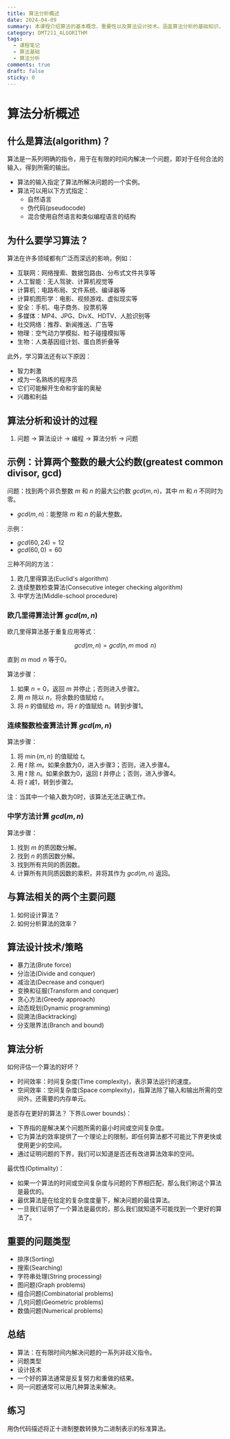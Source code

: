 ```yaml
---
title: 算法分析概述
date: 2024-04-09
summary: 本课程介绍算法的基本概念、重要性以及算法设计技术。涵盖算法分析的基础知识，包括时间效率、空间效率、最优性等核心概念，以及常见的问题类型如排序、搜索、字符串处理等。
category: DMT211_ALGORITHM
tags:
  - 课程笔记
  - 算法基础
  - 算法分析
comments: true
draft: false
sticky: 0
---
```

# 算法分析概述

## 什么是算法(algorithm)？

算法是一系列明确的指令，用于在有限的时间内解决一个问题，即对于任何合法的输入，得到所需的输出。
- 算法的输入指定了算法所解决问题的一个实例。
- 算法可以用以下方式指定：
  - 自然语言
  - 伪代码(pseudocode)
  - 混合使用自然语言和类似编程语言的结构

## 为什么要学习算法？

算法在许多领域都有广泛而深远的影响，例如：

- 互联网：网络搜索、数据包路由、分布式文件共享等
- 人工智能：无人驾驶、计算机视觉等
- 计算机：电路布局、文件系统、编译器等
- 计算机图形学：电影、视频游戏、虚拟现实等
- 安全：手机、电子商务、投票机等
- 多媒体：MP4、JPG、DivX、HDTV、人脸识别等
- 社交网络：推荐、新闻推送、广告等
- 物理：空气动力学模拟、粒子碰撞模拟等
- 生物：人类基因组计划、蛋白质折叠等

此外，学习算法还有以下原因：

- 智力刺激
- 成为一名熟练的程序员
- 它们可能解开生命和宇宙的奥秘
- 兴趣和利益

## 算法分析和设计的过程

1. 问题 -> 算法设计 -> 编程 -> 算法分析 -> 问题

## 示例：计算两个整数的最大公约数(greatest common divisor, gcd)

问题：找到两个非负整数 $m$ 和 $n$ 的最大公约数 $gcd(m,n)$，其中 $m$ 和 $n$ 不同时为零。

- $gcd(m,n)$：能整除 $m$ 和 $n$ 的最大整数。

示例：
- $gcd(60,24) = 12$
- $gcd(60,0) = 60$

三种不同的方法：
1. 欧几里得算法(Euclid's algorithm)
2. 连续整数检查算法(Consecutive integer checking algorithm)
3. 中学方法(Middle-school procedure)

### 欧几里得算法计算 $gcd(m,n)$

欧几里得算法基于重复应用等式：

$$
gcd(m,n) = gcd(n, m \bmod n)
$$

直到 $m \bmod n$ 等于0。

算法步骤：
1. 如果 $n=0$，返回 $m$ 并停止；否则进入步骤2。
2. 用 $m$ 除以 $n$，将余数的值赋给 $r$。
3. 将 $n$ 的值赋给 $m$，将 $r$ 的值赋给 $n$。转到步骤1。

### 连续整数检查算法计算 $gcd(m,n)$

算法步骤：
1. 将 $\min\{m,n\}$ 的值赋给 $t$。
2. 用 $t$ 除 $m$。如果余数为0，进入步骤3；否则，进入步骤4。
3. 用 $t$ 除 $n$。如果余数为0，返回 $t$ 并停止；否则，进入步骤4。
4. 将 $t$ 减1，转到步骤2。

注：当其中一个输入数为0时，该算法无法正确工作。

### 中学方法计算 $gcd(m,n)$

算法步骤：
1. 找到 $m$ 的质因数分解。
2. 找到 $n$ 的质因数分解。
3. 找到所有共同的质因数。
4. 计算所有共同质因数的乘积，并将其作为 $gcd(m,n)$ 返回。

## 与算法相关的两个主要问题

1. 如何设计算法？
2. 如何分析算法的效率？

## 算法设计技术/策略

- 暴力法(Brute force)
- 分治法(Divide and conquer)
- 减治法(Decrease and conquer)
- 变换和征服(Transform and conquer)
- 贪心方法(Greedy approach)
- 动态规划(Dynamic programming)
- 回溯法(Backtracking)
- 分支限界法(Branch and bound)

## 算法分析

如何评估一个算法的好坏？
- 时间效率：时间复杂度(Time complexity)，表示算法运行的速度。
- 空间效率：空间复杂度(Space complexity)，指算法除了输入和输出所需的空间外，还需要的内存单元。

是否存在更好的算法？
下界(Lower bounds)：
- 下界指的是解决某个问题所需的最小时间或空间复杂度。
- 它为算法的效率提供了一个理论上的限制，即任何算法都不可能比下界更快或使用更少的空间。
- 通过证明问题的下界，我们可以知道是否还有改进算法效率的空间。

最优性(Optimality)：
- 如果一个算法的时间或空间复杂度与问题的下界相匹配，那么我们称这个算法是最优的。
- 最优算法是在给定的复杂度度量下，解决问题的最佳算法。
- 一旦我们证明了一个算法是最优的，那么我们就知道不可能找到一个更好的算法了。

## 重要的问题类型

- 排序(Sorting)
- 搜索(Searching)
- 字符串处理(String processing)
- 图问题(Graph problems)
- 组合问题(Combinatorial problems)
- 几何问题(Geometric problems)
- 数值问题(Numerical problems)

## 总结

- 算法：在有限时间内解决问题的一系列非歧义指令。
- 问题类型
- 设计技术
- 一个好的算法通常是反复努力和重做的结果。
- 同一问题通常可以用几种算法来解决。

## 练习

用伪代码描述将正十进制整数转换为二进制表示的标准算法。
